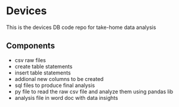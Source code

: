 # Devices
This is the devices DB code repo for take-home data analysis 

## Components 
* csv raw files
* create table statements
* insert table statements
* addional new columns to be created
* sql files to produce final analysis
* py file to read the raw csv file and analyze them using pandas lib
* analysis file in word doc with data insights

